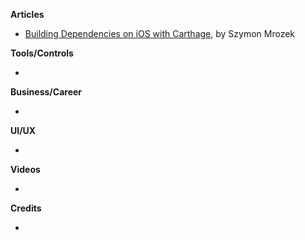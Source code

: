 **Articles**

* [Building Dependencies on iOS with Carthage](https://appunite.com/blog/dependencies-ios-carthage), by Szymon Mrozek

**Tools/Controls**

* 

**Business/Career**

* 

**UI/UX**

* 

**Videos**

* 

**Credits**

* 
